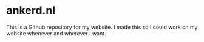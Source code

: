 # ankerd.nl
This is a Github repository for my website. I made this so I could work on my website whenever and wherever I want.
